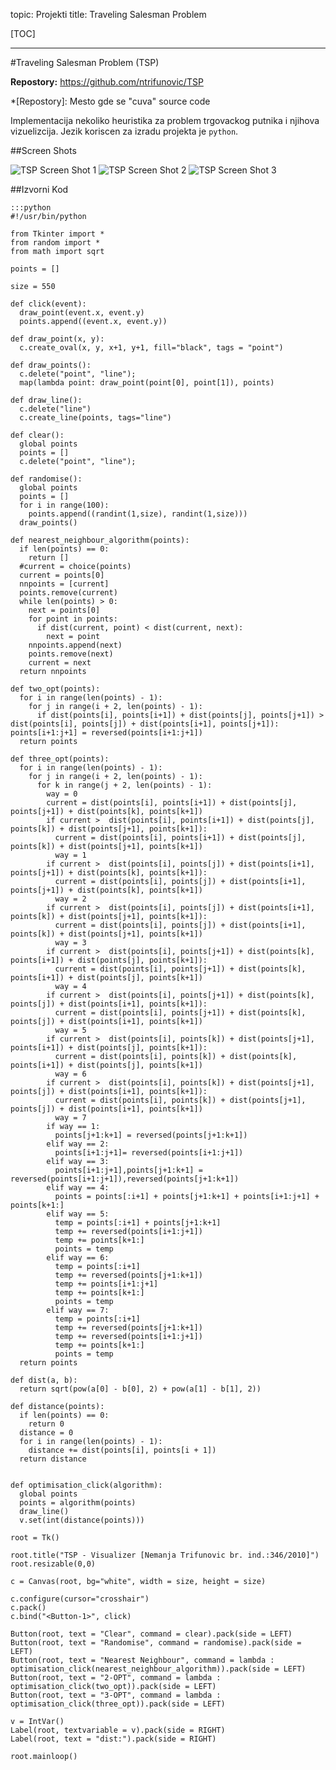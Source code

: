 topic: Projekti
title: Traveling Salesman Problem

[TOC]

---

#Traveling Salesman Problem (TSP)

**Repostory:** <https://github.com/ntrifunovic/TSP>

*[Repostory]: Mesto gde se "cuva" source code

Implementacija nekoliko heuristika za problem trgovackog putnika i njihova vizuelizcija. Jezik koriscen za izradu projekta je `python`. 

##Screen Shots

![TSP Screen Shot 1](/static/projekti/tsp1.jpg)
![TSP Screen Shot 2](/static/projekti/tsp2.jpg)
![TSP Screen Shot 3](/static/projekti/tsp3.jpg)

##Izvorni Kod

	:::python
	#!/usr/bin/python
	
	from Tkinter import *
	from random import *
	from math import sqrt
	
	points = []
	
	size = 550
	
	def click(event):
	  draw_point(event.x, event.y)
	  points.append((event.x, event.y))
	
	def draw_point(x, y):
	  c.create_oval(x, y, x+1, y+1, fill="black", tags = "point")
	
	def draw_points():
	  c.delete("point", "line");
	  map(lambda point: draw_point(point[0], point[1]), points)
	
	def draw_line():
	  c.delete("line")
	  c.create_line(points, tags="line")
	
	def clear():
	  global points
	  points = []
	  c.delete("point", "line");
	
	def randomise():
	  global points
	  points = []
	  for i in range(100):
	    points.append((randint(1,size), randint(1,size)))
	  draw_points()
	
	def nearest_neighbour_algorithm(points):
	  if len(points) == 0:
	    return []
	  #current = choice(points)
	  current = points[0]
	  nnpoints = [current]
	  points.remove(current)
	  while len(points) > 0:
	    next = points[0]
	    for point in points:
	      if dist(current, point) < dist(current, next):
	        next = point      
	    nnpoints.append(next)
	    points.remove(next)
	    current = next
	  return nnpoints
	
	def two_opt(points):
	  for i in range(len(points) - 1):
	    for j in range(i + 2, len(points) - 1):
	      if dist(points[i], points[i+1]) + dist(points[j], points[j+1]) > dist(points[i], points[j]) + dist(points[i+1], points[j+1]):          points[i+1:j+1] = reversed(points[i+1:j+1])
	  return points
	
	def three_opt(points):
	  for i in range(len(points) - 1):
	    for j in range(i + 2, len(points) - 1):
	      for k in range(j + 2, len(points) - 1):
	        way = 0
	        current = dist(points[i], points[i+1]) + dist(points[j], points[j+1]) + dist(points[k], points[k+1])
	        if current >  dist(points[i], points[i+1]) + dist(points[j], points[k]) + dist(points[j+1], points[k+1]):
	          current = dist(points[i], points[i+1]) + dist(points[j], points[k]) + dist(points[j+1], points[k+1])
	          way = 1
	        if current >  dist(points[i], points[j]) + dist(points[i+1], points[j+1]) + dist(points[k], points[k+1]):
	          current = dist(points[i], points[j]) + dist(points[i+1], points[j+1]) + dist(points[k], points[k+1])
	          way = 2
	        if current >  dist(points[i], points[j]) + dist(points[i+1], points[k]) + dist(points[j+1], points[k+1]):
	          current = dist(points[i], points[j]) + dist(points[i+1], points[k]) + dist(points[j+1], points[k+1])
	          way = 3
	        if current >  dist(points[i], points[j+1]) + dist(points[k], points[i+1]) + dist(points[j], points[k+1]):
	          current = dist(points[i], points[j+1]) + dist(points[k], points[i+1]) + dist(points[j], points[k+1])
	          way = 4
	        if current >  dist(points[i], points[j+1]) + dist(points[k], points[j]) + dist(points[i+1], points[k+1]):
	          current = dist(points[i], points[j+1]) + dist(points[k], points[j]) + dist(points[i+1], points[k+1])
	          way = 5
	        if current >  dist(points[i], points[k]) + dist(points[j+1], points[i+1]) + dist(points[j], points[k+1]):
	          current = dist(points[i], points[k]) + dist(points[k], points[i+1]) + dist(points[j], points[k+1])
	          way = 6
	        if current >  dist(points[i], points[k]) + dist(points[j+1], points[j]) + dist(points[i+1], points[k+1]):
	          current = dist(points[i], points[k]) + dist(points[j+1], points[j]) + dist(points[i+1], points[k+1])
	          way = 7
	        if way == 1:
	          points[j+1:k+1] = reversed(points[j+1:k+1])
	        elif way == 2:
	          points[i+1:j+1]= reversed(points[i+1:j+1])
	        elif way == 3: 
	          points[i+1:j+1],points[j+1:k+1] = reversed(points[i+1:j+1]),reversed(points[j+1:k+1])
	        elif way == 4:
	          points = points[:i+1] + points[j+1:k+1] + points[i+1:j+1] + points[k+1:]      
	        elif way == 5:
	          temp = points[:i+1] + points[j+1:k+1]
	          temp += reversed(points[i+1:j+1])
	          temp += points[k+1:]
	          points = temp
	        elif way == 6:
	          temp = points[:i+1]
	          temp += reversed(points[j+1:k+1])
	          temp += points[i+1:j+1]
	          temp += points[k+1:]
	          points = temp
	        elif way == 7:
	          temp = points[:i+1]
	          temp += reversed(points[j+1:k+1])
	          temp += reversed(points[i+1:j+1])
	          temp += points[k+1:]
	          points = temp
	  return points
	
	def dist(a, b):
	  return sqrt(pow(a[0] - b[0], 2) + pow(a[1] - b[1], 2))
	
	def distance(points):
	  if len(points) == 0:
	    return 0
	  distance = 0
	  for i in range(len(points) - 1):
	    distance += dist(points[i], points[i + 1])
	  return distance
	
	
	def optimisation_click(algorithm):
	  global points
	  points = algorithm(points)
	  draw_line()
	  v.set(int(distance(points)))
	
	root = Tk()
	
	root.title("TSP - Visualizer [Nemanja Trifunovic br. ind.:346/2010]")
	root.resizable(0,0)
	
	c = Canvas(root, bg="white", width = size, height = size)
	
	c.configure(cursor="crosshair")
	c.pack()
	c.bind("<Button-1>", click)
	
	Button(root, text = "Clear", command = clear).pack(side = LEFT)
	Button(root, text = "Randomise", command = randomise).pack(side = LEFT)
	Button(root, text = "Nearest Neighbour", command = lambda : optimisation_click(nearest_neighbour_algorithm)).pack(side = LEFT)
	Button(root, text = "2-OPT", command = lambda : optimisation_click(two_opt)).pack(side = LEFT)
	Button(root, text = "3-OPT", command = lambda : optimisation_click(three_opt)).pack(side = LEFT)
	
	v = IntVar()
	Label(root, textvariable = v).pack(side = RIGHT)
	Label(root, text = "dist:").pack(side = RIGHT)
	
	root.mainloop()